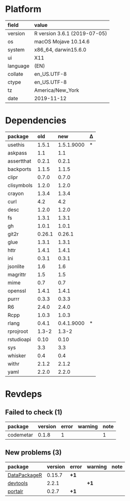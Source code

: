 # Platform

|field    |value                        |
|:--------|:----------------------------|
|version  |R version 3.6.1 (2019-07-05) |
|os       |macOS Mojave 10.14.6         |
|system   |x86_64, darwin15.6.0         |
|ui       |X11                          |
|language |(EN)                         |
|collate  |en_US.UTF-8                  |
|ctype    |en_US.UTF-8                  |
|tz       |America/New_York             |
|date     |2019-11-12                   |

# Dependencies

|package    |old    |new        |Δ  |
|:----------|:------|:----------|:--|
|usethis    |1.5.1  |1.5.1.9000 |*  |
|askpass    |1.1    |1.1        |   |
|assertthat |0.2.1  |0.2.1      |   |
|backports  |1.1.5  |1.1.5      |   |
|clipr      |0.7.0  |0.7.0      |   |
|clisymbols |1.2.0  |1.2.0      |   |
|crayon     |1.3.4  |1.3.4      |   |
|curl       |4.2    |4.2        |   |
|desc       |1.2.0  |1.2.0      |   |
|fs         |1.3.1  |1.3.1      |   |
|gh         |1.0.1  |1.0.1      |   |
|git2r      |0.26.1 |0.26.1     |   |
|glue       |1.3.1  |1.3.1      |   |
|httr       |1.4.1  |1.4.1      |   |
|ini        |0.3.1  |0.3.1      |   |
|jsonlite   |1.6    |1.6        |   |
|magrittr   |1.5    |1.5        |   |
|mime       |0.7    |0.7        |   |
|openssl    |1.4.1  |1.4.1      |   |
|purrr      |0.3.3  |0.3.3      |   |
|R6         |2.4.0  |2.4.0      |   |
|Rcpp       |1.0.3  |1.0.3      |   |
|rlang      |0.4.1  |0.4.1.9000 |*  |
|rprojroot  |1.3-2  |1.3-2      |   |
|rstudioapi |0.10   |0.10       |   |
|sys        |3.3    |3.3        |   |
|whisker    |0.4    |0.4        |   |
|withr      |2.1.2  |2.1.2      |   |
|yaml       |2.2.0  |2.2.0      |   |

# Revdeps

## Failed to check (1)

|package   |version |error |warning |note |
|:---------|:-------|:-----|:-------|:----|
|codemetar |0.1.8   |1     |        |1    |

## New problems (3)

|package                                  |version |error  |warning |note |
|:----------------------------------------|:-------|:------|:-------|:----|
|[DataPackageR](problems.md#datapackager) |0.15.7  |__+1__ |        |     |
|[devtools](problems.md#devtools)         |2.2.1   |       |__+1__  |     |
|[portalr](problems.md#portalr)           |0.2.7   |__+1__ |        |     |

